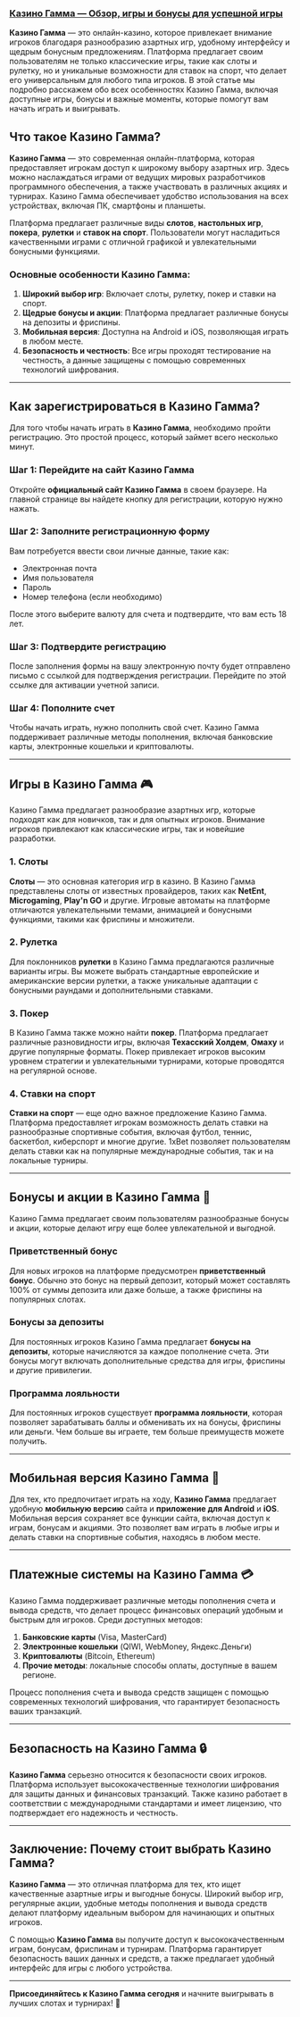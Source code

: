 ### [Казино Гамма — Обзор, игры и бонусы для успешной игры](https://brandplay.link/RD52jZbL)

**Казино Гамма** — это онлайн-казино, которое привлекает внимание игроков благодаря разнообразию азартных игр, удобному интерфейсу и щедрым бонусным предложениям. Платформа предлагает своим пользователям не только классические игры, такие как слоты и рулетку, но и уникальные возможности для ставок на спорт, что делает его универсальным для любого типа игроков. В этой статье мы подробно расскажем обо всех особенностях Казино Гамма, включая доступные игры, бонусы и важные моменты, которые помогут вам начать играть и выигрывать.

## Что такое Казино Гамма?

**Казино Гамма** — это современная онлайн-платформа, которая предоставляет игрокам доступ к широкому выбору азартных игр. Здесь можно наслаждаться играми от ведущих мировых разработчиков программного обеспечения, а также участвовать в различных акциях и турнирах. Казино Гамма обеспечивает удобство использования на всех устройствах, включая ПК, смартфоны и планшеты.

Платформа предлагает различные виды **слотов**, **настольных игр**, **покера**, **рулетки** и **ставок на спорт**. Пользователи могут насладиться качественными играми с отличной графикой и увлекательными бонусными функциями.

### Основные особенности Казино Гамма:

1. **Широкий выбор игр**: Включает слоты, рулетку, покер и ставки на спорт.
2. **Щедрые бонусы и акции**: Платформа предлагает различные бонусы на депозиты и фриспины.
3. **Мобильная версия**: Доступна на Android и iOS, позволяющая играть в любом месте.
4. **Безопасность и честность**: Все игры проходят тестирование на честность, а данные защищены с помощью современных технологий шифрования.

***

## Как зарегистрироваться в Казино Гамма?

Для того чтобы начать играть в **Казино Гамма**, необходимо пройти регистрацию. Это простой процесс, который займет всего несколько минут.

### Шаг 1: Перейдите на сайт Казино Гамма

Откройте **официальный сайт Казино Гамма** в своем браузере. На главной странице вы найдете кнопку для регистрации, которую нужно нажать.

### Шаг 2: Заполните регистрационную форму

Вам потребуется ввести свои личные данные, такие как:

* Электронная почта
* Имя пользователя
* Пароль
* Номер телефона (если необходимо)

После этого выберите валюту для счета и подтвердите, что вам есть 18 лет.

### Шаг 3: Подтвердите регистрацию

После заполнения формы на вашу электронную почту будет отправлено письмо с ссылкой для подтверждения регистрации. Перейдите по этой ссылке для активации учетной записи.

### Шаг 4: Пополните счет

Чтобы начать играть, нужно пополнить свой счет. Казино Гамма поддерживает различные методы пополнения, включая банковские карты, электронные кошельки и криптовалюты.

***

## Игры в Казино Гамма 🎮

Казино Гамма предлагает разнообразие азартных игр, которые подходят как для новичков, так и для опытных игроков. Внимание игроков привлекают как классические игры, так и новейшие разработки.

### 1. **Слоты**

**Слоты** — это основная категория игр в казино. В Казино Гамма представлены слоты от известных провайдеров, таких как **NetEnt**, **Microgaming**, **Play'n GO** и другие. Игровые автоматы на платформе отличаются увлекательными темами, анимацией и бонусными функциями, такими как фриспины и множители.

### 2. **Рулетка**

Для поклонников **рулетки** в Казино Гамма предлагаются различные варианты игры. Вы можете выбрать стандартные европейские и американские версии рулетки, а также уникальные адаптации с бонусными раундами и дополнительными ставками.

### 3. **Покер**

В Казино Гамма также можно найти **покер**. Платформа предлагает различные разновидности игры, включая **Техасский Холдем**, **Омаху** и другие популярные форматы. Покер привлекает игроков высоким уровнем стратегии и увлекательными турнирами, которые проводятся на регулярной основе.

### 4. **Ставки на спорт**

**Ставки на спорт** — еще одно важное предложение Казино Гамма. Платформа предоставляет игрокам возможность делать ставки на разнообразные спортивные события, включая футбол, теннис, баскетбол, киберспорт и многие другие. 1xBet позволяет пользователям делать ставки как на популярные международные события, так и на локальные турниры.

***

## Бонусы и акции в Казино Гамма 🎁

Казино Гамма предлагает своим пользователям разнообразные бонусы и акции, которые делают игру еще более увлекательной и выгодной.

### Приветственный бонус

Для новых игроков на платформе предусмотрен **приветственный бонус**. Обычно это бонус на первый депозит, который может составлять 100% от суммы депозита или даже больше, а также фриспины на популярных слотах.

### Бонусы за депозиты

Для постоянных игроков Казино Гамма предлагает **бонусы на депозиты**, которые начисляются за каждое пополнение счета. Эти бонусы могут включать дополнительные средства для игры, фриспины и другие привилегии.

### Программа лояльности

Для постоянных игроков существует **программа лояльности**, которая позволяет зарабатывать баллы и обменивать их на бонусы, фриспины или деньги. Чем больше вы играете, тем больше преимуществ можете получить.

***

## Мобильная версия Казино Гамма 📱

Для тех, кто предпочитает играть на ходу, **Казино Гамма** предлагает удобную **мобильную версию** сайта и **приложение для Android** и **iOS**. Мобильная версия сохраняет все функции сайта, включая доступ к играм, бонусам и акциями. Это позволяет вам играть в любые игры и делать ставки на спортивные события, находясь в любом месте.

***

## Платежные системы на Казино Гамма 💳

Казино Гамма поддерживает различные методы пополнения счета и вывода средств, что делает процесс финансовых операций удобным и быстрым для игроков. Среди доступных методов:

1. **Банковские карты** (Visa, MasterCard)
2. **Электронные кошельки** (QIWI, WebMoney, Яндекс.Деньги)
3. **Криптовалюты** (Bitcoin, Ethereum)
4. **Прочие методы**: локальные способы оплаты, доступные в вашем регионе.

Процесс пополнения счета и вывода средств защищен с помощью современных технологий шифрования, что гарантирует безопасность ваших транзакций.

***

## Безопасность на Казино Гамма 🔒

**Казино Гамма** серьезно относится к безопасности своих игроков. Платформа использует высококачественные технологии шифрования для защиты данных и финансовых транзакций. Также казино работает в соответствии с международными стандартами и имеет лицензию, что подтверждает его надежность и честность.

***

## Заключение: Почему стоит выбрать Казино Гамма?

**Казино Гамма** — это отличная платформа для тех, кто ищет качественные азартные игры и выгодные бонусы. Широкий выбор игр, регулярные акции, удобные методы пополнения и вывода средств делают платформу идеальным выбором для начинающих и опытных игроков.

С помощью **Казино Гамма** вы получите доступ к высококачественным играм, бонусам, фриспинам и турнирам. Платформа гарантирует безопасность ваших данных и средств, а также предлагает удобный интерфейс для игры с любого устройства.

***

**Присоединяйтесь к Казино Гамма сегодня** и начните выигрывать в лучших слотах и турнирах! 🎉
